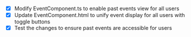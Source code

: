 - [x] Modify EventComponent.ts to enable past events view for all users
- [x] Update EventComponent.html to unify event display for all users with toggle buttons
- [x] Test the changes to ensure past events are accessible for users
